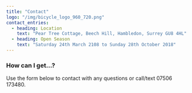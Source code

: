 ```yaml
---
title: "Contact"
logo: "/img/bicycle_logo_960_720.png"
contact_entries:
  - heading: Location
    text: "Pear Tree Cottage, Beech Hill, Hambledon, Surrey GU8 4HL"
  - heading: Open Season
    text: "Saturday 24th March 2108 to Sunday 28th October 2018"
---
```

<h3 class="f4 b lh-title mb2">How can I get…?</h3>

Use the form below to contact with any questions or call/text 07506 173480.


